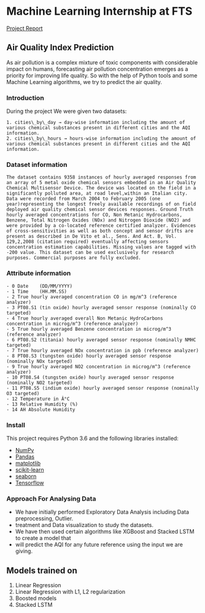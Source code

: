 # Machine Learning Internship at FTS
[Project Report](./FTS.pdf)
## Air Quality Index Prediction
As air pollution is a complex mixture of toxic components with considerable impact on humans, forecasting air pollution concentration emerges as a priority for improving life quality. So with the help of Python tools and some Machine Learning algorithms, we try to predict the air quality.

### Introduction
During the project We were given two datasets:

    1. cities\_by\_day → day-wise information including the amount of various chemical substances present in different cities and the AQI information.
    2. cities\_by\_hours → hours-wise information including the amount of various chemical substances present in different cities and the AQI information.
### Dataset information

    The dataset contains 9358 instances of hourly averaged responses from an array of 5 metal oxide chemical sensors embedded in an Air Quality Chemical Multisensor Device. The device was located on the field in a significantly polluted area, at road level,within an Italian city. Data were recorded from March 2004 to February 2005 (one year)representing the longest freely available recordings of on field deployed air quality chemical sensor devices responses. Ground Truth hourly averaged concentrations for CO, Non Metanic Hydrocarbons, Benzene, Total Nitrogen Oxides (NOx) and Nitrogen Dioxide (NO2) and were provided by a co-located reference certified analyzer. Evidences of cross-sensitivities as well as both concept and sensor drifts are present as described in De Vito et al., Sens. And Act. B, Vol. 129,2,2008 (citation required) eventually affecting sensors concentration estimation capabilities. Missing values are tagged with -200 value. This dataset can be used exclusively for research purposes. Commercial purposes are fully excluded.

### Attribute information
    - 0 Date	(DD/MM/YYYY) 
    - 1 Time	(HH.MM.SS) 
    - 2 True hourly averaged concentration CO in mg/m^3 (reference analyzer) 
    - 3 PT08.S1 (tin oxide) hourly averaged sensor response (nominally CO targeted)	
    - 4 True hourly averaged overall Non Metanic HydroCarbons concentration in microg/m^3 (reference analyzer) 
    - 5 True hourly averaged Benzene concentration in microg/m^3 (reference analyzer) 
    - 6 PT08.S2 (titania) hourly averaged sensor response (nominally NMHC targeted)	
    - 7 True hourly averaged NOx concentration in ppb (reference analyzer) 
    - 8 PT08.S3 (tungsten oxide) hourly averaged sensor response (nominally NOx targeted) 
    - 9 True hourly averaged NO2 concentration in microg/m^3 (reference analyzer)	
    - 10 PT08.S4 (tungsten oxide) hourly averaged sensor response (nominally NO2 targeted)	
    - 11 PT08.S5 (indium oxide) hourly averaged sensor response (nominally O3 targeted) 
    - 12 Temperature in Â°C	
    - 13 Relative Humidity (%) 
    - 14 AH Absolute Humidity 


### Install
This project requires Python 3.6 and the following libraries installed:
- [NumPy](http://www.numpy.org/)
- [Pandas](http://pandas.pydata.org)
- [matplotlib](http://matplotlib.org/)
- [scikit-learn](http://scikit-learn.org/stable/)
- [seaborn](https://seaborn.pydata.org/)
- [Tensorflow](https://www.tensorflow.org/)

### Approach For Analysing Data
 * We have initially performed Exploratory Data Analysis including Data preprocessing, Outlier.
 * treatment and Data visualization to study the datasets.
 * We have then used certain algorithms like XGBoost and Stacked LSTM to create a model that
 * will predict the AQI for any future reference using the input we are giving.


## Models trained on
1. Linear Regression
2. Linear Regression with L1, L2 regularization
3. Boosted models
4. Stacked LSTM